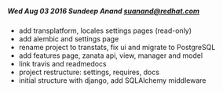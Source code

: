 ##### Wed Aug 03 2016 Sundeep Anand <suanand@redhat.com>
* add transplatform, locales settings pages (read-only)
* add alembic and settings page
* rename project to transtats, fix ui and migrate to PostgreSQL
* add features page, zanata api, view, manager and model
* link travis and readmedocs
* project restructure: settings, requires, docs
* initial structure with django, add SQLAlchemy middleware
